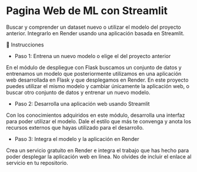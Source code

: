 # Pagina Web de ML con Streamlit

Buscar y comprender un dataset nuevo o utilizar el modelo del proyecto anterior.
Integrarlo en Render usando una aplicación basada en Streamlit.

📝 Instrucciones

* Paso 1: Entrena un nuevo modelo o elige el del proyecto anterior

En el módulo de despliegue con Flask buscamos un conjunto de datos y entrenamos un modelo que posteriormente utilizamos en una aplicación web desarrollada en Flask y que desplegamos en Render. En este proyecto puedes utilizar el mismo modelo y cambiar únicamente la aplicación web, o buscar otro conjunto de datos y entrenar un nuevo modelo.

* Paso 2: Desarrolla una aplicación web usando Streamlit

Con los conocimientos adquiridos en este módulo, desarrolla una interfaz para poder utilizar el modelo. Dale el estilo que más te convenga y anota los recursos externos que hayas utilizado para el desarrollo.

* Paso 3: Integra el modelo y la aplicación en Render

Crea un servicio gratuito en Render e integra el trabajo que has hecho para poder desplegar la aplicación web en línea. No olvides de incluir el enlace al servicio en tu repositorio.